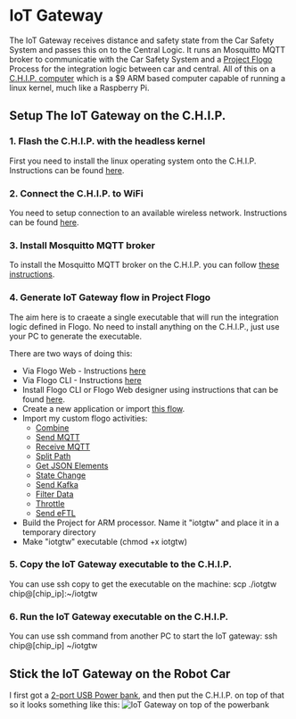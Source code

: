 ﻿# IoT Gateway
The IoT Gateway receives distance and safety state from the Car Safety System and passes this on to the Central Logic.
It runs an Mosquitto MQTT broker to communicatie with the Car Safety System and a [Project Flogo](http://www.flogo.io/) Process for the integration logic between car and central.
All of this on a [C.H.I.P. computer](https://getchip.com/pages/chip) which is a $9  ARM based computer capable of running  a linux kernel, much like a Raspberry Pi.

## Setup The IoT Gateway on the C.H.I.P.

### 1. Flash the C.H.I.P. with the headless kernel
First you need to install the linux operating system onto the C.H.I.P.
Instructions can be found [here](http://flash.getchip.com/img/4).

### 2. Connect the C.H.I.P. to WiFi
You need to setup connection to an available wireless network.
Instructions can be found [here](ps://www.dexterindustries.com/howto/connect-to-chip-headless-mode/).

### 3. Install Mosquitto MQTT broker
To install the Mosquitto MQTT broker on the C.H.I.P. you can follow [these instructions](https://medium.com/@rossdanderson/installing-mosquitto-broker-on-debian-2a341fe88981).

### 4. Generate IoT Gateway flow in Project Flogo
The aim here is to craeate a single executable that will run the integration logic defined in Flogo. No need to install anything on the C.H.I.P., just use your PC to generate the executable.

There are two ways of doing this:

 - Via Flogo Web - Instructions [here](flogo-web)
 - Via Flogo CLI - Instructions [here](flogo-cli)
 - Install Flogo CLI or Flogo Web designer using instructions that can be found [here](https://github.com/TIBCOSoftware/flogo).
 - Create a new application or import [this flow](iotgtw.json).
 - Import my custom flogo activities:
	 - [Combine](https://github.com/jvanderl/flogo-components/tree/master/activity/combine)
	 - [Send MQTT](https://github.com/jvanderl/flogo-components/tree/master/activity/mqtt)
	 - [Receive MQTT](https://github.com/jvanderl/flogo-components/tree/master/trigger/mqtt2)
	 - [Split Path](https://github.com/jvanderl/flogo-components/tree/master/activity/splitpath)
	 - [Get JSON Elements](https://github.com/jvanderl/flogo-components/tree/master/activity/getjson)
	 - [State Change](https://github.com/jvanderl/flogo-components/tree/master/activity/statechange)
	 - [Send Kafka](https://github.com/jvanderl/flogo-components/tree/master/activity/kafka)
	 - [Filter Data](https://github.com/jvanderl/flogo-components/tree/master/activity/filter)
	 - [Throttle](https://github.com/jvanderl/flogo-components/tree/master/activity/throttle)
	 - [Send eFTL](https://github.com/jvanderl/flogo-components/tree/master/activity/eftl)
 - Build the Project for ARM processor. Name it "iotgtw" and place it in a temporary directory
 - Make "iotgtw" executable (chmod +x iotgtw)
 
### 5. Copy the IoT Gateway executable to the C.H.I.P. 
 You can use ssh copy to get the executable on the machine:
 scp ./iotgtw chip@[chip_ip]:~/iotgtw

### 6. Run the IoT Gateway executable on the C.H.I.P.
You can use ssh command from another PC to start the IoT gateway:
ssh chip@[chip_ip] ~/iotgtw

## Stick the IoT Gateway on the Robot Car
I first got a [2-port USB Power bank](https://www.conrad.nl/nl/denver-10000-mah-powerbank-2-usb-poorten-pba-10001-1526214.html), and then put the C.H.I.P. on top of that so it looks something like this:
![IoT Gateway on top of the powerbank](iot-gateway.png)